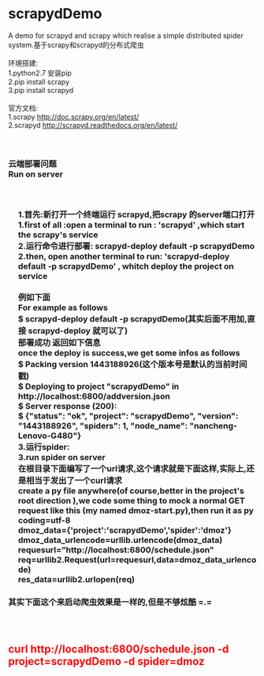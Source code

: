 # scrapydDemo
A demo for scrapyd and scrapy which realise a simple distributed spider system.基于scrapy和scrapyd的分布式爬虫 <br><br>
环境搭建:  <br>
1.python2.7 安装pip <br>
2.pip install scrapy <br>
3.pip install scrapyd <br>
<br>
官方文档: <br> 
1.scrapy  http://doc.scrapy.org/en/latest/ <br> 
2.scrapyd http://scrapyd.readthedocs.org/en/latest/ <br>
<br>
<br>
<h3>
云端部署问题<br>
Run on server
<h3>
<br>
<p style="margin-left:20px">
1.首先:新打开一个终端运行 scrapyd,把scrapy 的server端口打开<br>
1.first of all :open a terminal to run : 'scrapyd' ,which start the scrapy's service<br>
2.运行命令进行部署: scrapyd-deploy default -p scrapydDemo<br>
2.then, open another terminal to run: 'scrapyd-deploy default -p scrapydDemo' , whitch deploy the project on service  <br><br>
例如下面<br>
For example as follows <br>
$ scrapyd-deploy default -p scrapydDemo(其实后面不用加,直接 scrapyd-deploy 就可以了)<br>
部署成功 返回如下信息<br>
once the deploy is success,we get some infos as follows<br>
$ Packing version 1443188926(这个版本号是默认的当前时间戳)<br>
$ Deploying to project "scrapydDemo" in http://localhost:6800/addversion.json<br>
$ Server response (200):<br>
$ {"status": "ok", "project": "scrapydDemo", "version": "1443188926", "spiders": 1, "node_name": "nancheng-Lenovo-G480"}<br>
3.运行spider:  <br>
3.run spider on server<br>
 在根目录下面编写了一个url请求,这个请求就是下面这样,实际上,还是相当于发出了一个curl请求<br>
create a py file anywhere(of course,better in the project's root direction ),we code some thing to mock a normal GET request  like this (my named dmoz-start.py),then run it as py<br>
coding=utf-8   <br>      
 dmoz_data={'project':'scrapydDemo','spider':'dmoz'}<br>
 dmoz_data_urlencode=urllib.urlencode(dmoz_data)<br>
 requesurl="http://localhost:6800/schedule.json"<br>
 req=urllib2.Request(url=requesurl,data=dmoz_data_urlencode)<br>
 res_data=urllib2.urlopen(req)<br>
 <p>
 <h3>其实下面这个来启动爬虫效果是一样的,但是不够炫酷 =.=<h3>
 <br>
 <h2 style="color:red">curl http://localhost:6800/schedule.json -d project=scrapydDemo -d spider=dmoz <h2>
